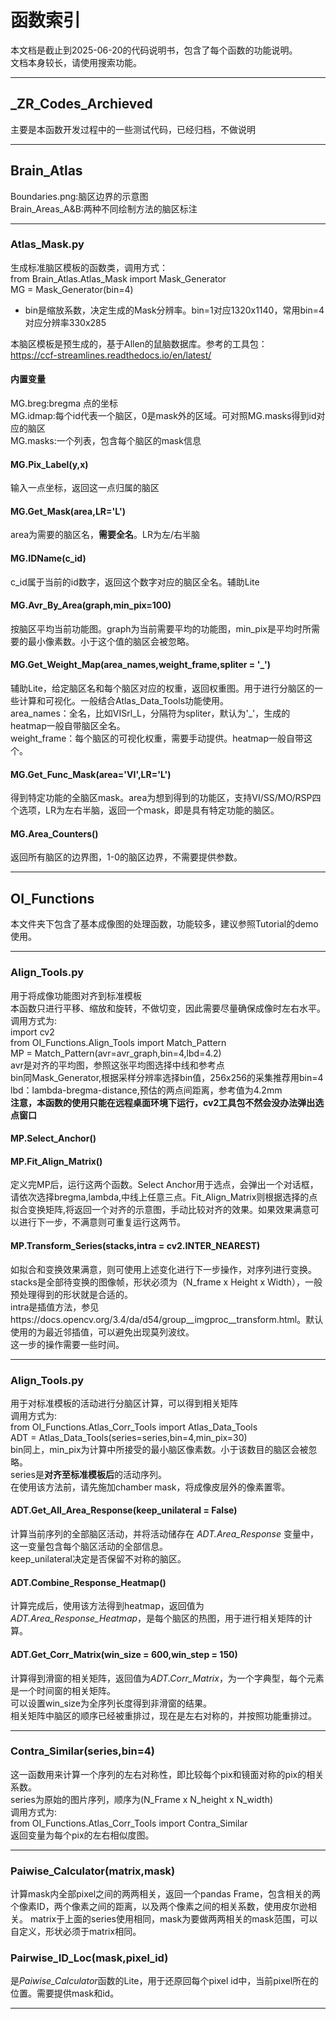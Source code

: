 # 函数索引    

本文档是截止到2025-06-20的代码说明书，包含了每个函数的功能说明。    
文档本身较长，请使用搜索功能。

---
## _ZR_Codes_Archieved    
主要是本函数开发过程中的一些测试代码，已经归档，不做说明

---
## Brain_Atlas    

Boundaries.png:脑区边界的示意图    
Brain_Areas_A&B:两种不同绘制方法的脑区标注    

---
### Atlas_Mask.py 
生成标准脑区模板的函数类，调用方式：  
from Brain_Atlas.Atlas_Mask import Mask_Generator    
MG = Mask_Generator(bin=4)
- bin是缩放系数，决定生成的Mask分辨率。bin=1对应1320x1140，常用bin=4对应分辨率330x285    

本脑区模板是预生成的，基于Allen的鼠脑数据库。参考的工具包：    
https://ccf-streamlines.readthedocs.io/en/latest/

#### 内置变量
MG.breg:bregma 点的坐标    
MG.idmap:每个id代表一个脑区，0是mask外的区域。可对照MG.masks得到id对应的脑区    
MG.masks:一个列表，包含每个脑区的mask信息
#### MG.Pix_Label(y,x)
输入一点坐标，返回这一点归属的脑区
#### MG.Get_Mask(area,LR='L')
area为需要的脑区名，**需要全名**。LR为左/右半脑
#### MG.IDName(c_id)
c_id属于当前的id数字，返回这个数字对应的脑区全名。辅助Lite
#### MG.Avr_By_Area(graph,min_pix=100)
按脑区平均当前功能图。graph为当前需要平均的功能图，min_pix是平均时所需要的最小像素数。小于这个值的脑区会被忽略。
#### MG.Get_Weight_Map(area_names,weight_frame,spliter = '_')
辅助Lite，给定脑区名和每个脑区对应的权重，返回权重图。用于进行分脑区的一些计算和可视化。一般结合Atlas_Data_Tools功能使用。    
area_names：全名，比如VISrl_L，分隔符为spliter，默认为'_'，生成的heatmap一般自带脑区全名。    
weight_frame：每个脑区的可视化权重，需要手动提供。heatmap一般自带这个。
#### MG.Get_Func_Mask(area='VI',LR='L')
得到特定功能的全脑区mask。area为想到得到的功能区，支持VI/SS/MO/RSP四个选项，LR为左右半脑，返回一个mask，即是具有特定功能的脑区。
#### MG.Area_Counters()
返回所有脑区的边界图，1-0的脑区边界，不需要提供参数。

---
## OI_Functions
本文件夹下包含了基本成像图的处理函数，功能较多，建议参照Tutorial的demo使用。   

---
### Align_Tools.py
用于将成像功能图对齐到标准模板    
本函数只进行平移、缩放和旋转，不做切变，因此需要尽量确保成像时左右水平。    
调用方式为:    
import cv2    
from OI_Functions.Align_Tools import Match_Pattern    
MP = Match_Pattern(avr=avr_graph,bin=4,lbd=4.2)    
avr是对齐的平均图，参照这张平均图选择中线和参考点    
bin同Mask_Generator,根据采样分辨率选择bin值，256x256的采集推荐用bin=4    
lbd：lambda-bregma-distance,预估的两点间距离，参考值为4.2mm    
**注意，本函数的使用只能在远程桌面环境下运行，cv2工具包不然会没办法弹出选点窗口**
#### MP.Select_Anchor()
#### MP.Fit_Align_Matrix()
定义完MP后，运行这两个函数。Select Anchor用于选点，会弹出一个对话框，请依次选择bregma,lambda,中线上任意三点。Fit_Align_Matrix则根据选择的点拟合变换矩阵,将返回一个对齐的示意图，手动比较对齐的效果。如果效果满意可以进行下一步，不满意则可重复运行这两节。
#### MP.Transform_Series(stacks,intra = cv2.INTER_NEAREST)
如拟合和变换效果满意，则可使用上述变化进行下一步操作，对序列进行变换。   
stacks是全部待变换的图像帧，形状必须为（N_frame x Height x Width），一般预处理得到的形状就是合适的。    
intra是插值方法，参见https://docs.opencv.org/3.4/da/d54/group__imgproc__transform.html。默认使用的为最近邻插值，可以避免出现莫列波纹。    
这一步的操作需要一些时间。

---
### Align_Tools.py
用于对标准模板的活动进行分脑区计算，可以得到相关矩阵    
调用方式为:    
from OI_Functions.Atlas_Corr_Tools import Atlas_Data_Tools    
ADT = Atlas_Data_Tools(series=series,bin=4,min_pix=30)    
bin同上，min_pix为计算中所接受的最小脑区像素数。小于该数目的脑区会被忽略。    
series是**对齐至标准模板后**的活动序列。    
在使用该方法前，请先施加chamber mask，将成像皮层外的像素置零。

#### ADT.Get_All_Area_Response(keep_unilateral = False)
计算当前序列的全部脑区活动，并将活动储存在 *ADT.Area_Response* 变量中，这一变量包含每个脑区活动的全部信息。    
keep_unilateral决定是否保留不对称的脑区。    
#### ADT.Combine_Response_Heatmap()    
计算完成后，使用该方法得到heatmap，返回值为*ADT.Area_Response_Heatmap*，是每个脑区的热图，用于进行相关矩阵的计算。
#### ADT.Get_Corr_Matrix(win_size = 600,win_step = 150)
计算得到滑窗的相关矩阵，返回值为*ADT.Corr_Matrix*，为一个字典型，每个元素是一个时间窗的相关矩阵。    
可以设置win_size为全序列长度得到非滑窗的结果。    
相关矩阵中脑区的顺序已经被重排过，现在是左右对称的，并按照功能重排过。    

---
### Contra_Similar(series,bin=4)
这一函数用来计算一个序列的左右对称性，即比较每个pix和镜面对称的pix的相关系数。    
series为原始的图片序列，顺序为(N_Frame x N_height x N_width)    
调用方式为:    
from OI_Functions.Atlas_Corr_Tools import Contra_Similar    
返回变量为每个pix的左右相似度图。

---
### Paiwise_Calculator(matrix,mask)
计算mask内全部pixel之间的两两相关，返回一个pandas Frame，包含相关的两个像素ID，两个像素之间的距离，以及两个像素之间的相关系数，使用皮尔逊相关。
matrix于上面的series使用相同，mask为要做两两相关的mask范围，可以自定义，形状必须于matrix相同。

### Pairwise_ID_Loc(mask,pixel_id)
是*Paiwise_Calculator*函数的Lite，用于还原回每个pixel id中，当前pixel所在的位置。需要提供mask和id。

---

